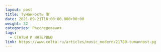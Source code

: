 ```yaml
---
layout: post
title: Туманность ПГ
date: 2021-09-21T16:00:00.000+00:00
weight: 32
categories: Расследования
tags:
  - СТАТЬИ И ИНТЕРВЬЮ
link: https://www.colta.ru/articles/music_modern/21789-tumannost-pg
---
```

